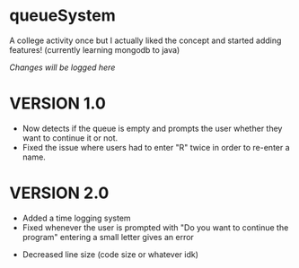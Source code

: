 # queueSystem
A college activity once but I actually liked the concept and started adding features! (currently learning mongodb to java)


*Changes will be logged here*
# VERSION 1.0
+ Now detects if the queue is empty and prompts the user whether they want to continue it or not.
+ Fixed the issue where users had to enter "R" twice in order to re-enter a name.

# VERSION 2.0
+ Added a time logging system
+ Fixed whenever the user is prompted with "Do you want to continue the program" entering a small letter gives an error
- Decreased line size (code size or whatever idk)
